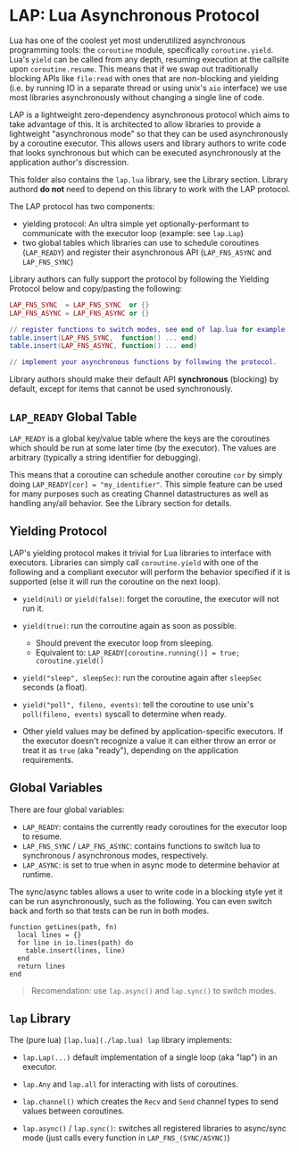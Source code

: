 # LAP: Lua Asynchronous Protocol

Lua has one of the coolest yet most underutilized asynchronous programming
tools: the `coroutine` module, specifically `coroutine.yield`. Lua's `yield` can
be called from any depth, resuming execution at the callsite upon
`coroutine.resume`. This means that if we swap out traditionally blocking APIs
like `file:read` with ones that are non-blocking and yielding (i.e. by running
IO in a separate thread or using unix's `aio` interface) we use most libraries
asynchronously without changing a single line of code.

LAP is a lightweight zero-dependency asynchronous protocol which aims to take
advantage of this. It is architected to allow libraries to provide a lightweight
"asynchronous mode" so that they can be used asynchronously by a coroutine
executor. This allows users and library authors to write code that looks
synchronous but which can be executed asynchronously at the application author's
discression.

This folder also contains the `lap.lua` library, see the Library section.
Library authord **do not** need to depend on this library to work with the LAP
protocol.

The LAP protocol has two components:

* yielding protocol: An ultra simple yet optionally-performant to communicate
  with the executor loop (example: see `lap.Lap`)
* two global tables which libraries can use to schedule coroutines (`LAP_READY`)
  and register their asynchronous API (`LAP_FNS_ASYNC` and `LAP_FNS_SYNC`)

Library authors can fully support the protocol by following the
Yielding Protocol below and copy/pasting the following:

```lua
LAP_FNS_SYNC  = LAP_FNS_SYNC  or {}
LAP_FNS_ASYNC = LAP_FNS_ASYNC or {}

// register functions to switch modes, see end of lap.lua for example
table.insert(LAP_FNS_SYNC,  function() ... end)
table.insert(LAP_FNS_ASYNC, function() ... end)

// implement your asynchronous functions by following the protocol.
```

Library authors should make their default API **synchronous** (blocking) by
default, except for items that cannot be used synchronously.

## `LAP_READY` Global Table
`LAP_READY` is a global key/value table where the keys are the coroutines which
should be run at some later time (by the executor). The values are arbitrary
(typically a string identifier for debugging).

This means that a coroutine can schedule another coroutine `cor` by simply doing
`LAP_READY[cor] = "my_identifier"`. This simple feature can be used for many
purposes such as creating Channel datastructures as well as handling any/all
behavior. See the Library section for details.

## Yielding Protocol
LAP's yielding protocol makes it trivial for Lua libraries to interface with
executors. Libraries can simply call `coroutine.yield` with one of the following
and a compliant executor will perform the behavior specified if it is supported
(else it will run the coroutine on the next loop).

* `yield(nil)` or `yield(false)`: forget the coroutine, the executor will not
  run it.

* `yield(true)`: run the corroutine again as soon as possible.
  * Should prevent the executor loop from sleeping.
  * Equivalent to: `LAP_READY[coroutine.running()] = true; coroutine.yield()`

* `yield("sleep", sleepSec)`: run the coroutine again after `sleepSec` seconds
  (a float).

* `yield("poll", fileno, events)`: tell the coroutine to use unix's
  `poll(fileno, events)` syscall to determine when ready.

* Other yield values may be defined by application-specific executors.
  If the executor doesn't recognize a value it can either throw an error or
  treat it as `true` (aka "ready"), depending on the application requirements.

## Global Variables

There are four global variables:

* `LAP_READY`: contains the currently ready coroutines for the executor loop to
  resume.
* `LAP_FNS_SYNC` / `LAP_FNS_ASYNC`: contains functions to switch lua to synchronous /
  asynchronous modes, respectively.
* `LAP_ASYNC`: is set to true when in async mode to determine behavior at
  runtime.

The sync/async tables allows a user to write code in a blocking style yet it can
be run asynchronously, such as the following. You can even switch back and forth
so that tests can be run in both modes.

```
function getLines(path, fn)
  local lines = {}
  for line in io.lines(path) do
    table.insert(lines, line)
  end
  return lines
end
```

> Recomendation: use `lap.async()` and `lap.sync()` to switch modes.

## `lap` Library
The (pure lua) `[lap.lua](./lap.lua) lap` library implements:

* `lap.Lap(...)` default implementation of a single loop (aka "lap") in an
  executor.

* `lap.Any` and `lap.all` for interacting with lists of coroutines.

* `lap.channel()` which creates the `Recv` and `Send` channel types to send
  values between coroutines.

* `lap.async()` / `lap.sync()`: switches all registered libraries to
  async/sync mode (just calls every function in `LAP_FNS_(SYNC/ASYNC)`)

